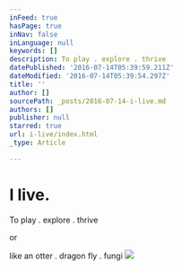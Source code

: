 ```yaml
---
inFeed: true
hasPage: true
inNav: false
inLanguage: null
keywords: []
description: To play . explore . thrive
datePublished: '2016-07-14T05:39:59.211Z'
dateModified: '2016-07-14T05:39:54.297Z'
title: ''
author: []
sourcePath: _posts/2016-07-14-i-live.md
authors: []
publisher: null
starred: true
url: i-live/index.html
_type: Article

---
```

# I live.

To play . explore . thrive

or

like an otter . dragon fly . fungi
![](https://the-grid-user-content.s3-us-west-2.amazonaws.com/e46e60a8-245d-4892-94fc-b78d455461db.jpg)